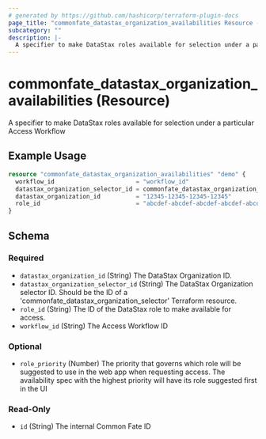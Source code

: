 ```yaml
---
# generated by https://github.com/hashicorp/terraform-plugin-docs
page_title: "commonfate_datastax_organization_availabilities Resource - commonfate"
subcategory: ""
description: |-
  A specifier to make DataStax roles available for selection under a particular Access Workflow
---
```


# commonfate_datastax_organization_availabilities (Resource)

A specifier to make DataStax roles available for selection under a particular Access Workflow

## Example Usage

```terraform
resource "commonfate_datastax_organization_availabilities" "demo" {
  workflow_id                       = "workflow_id"
  datastax_organization_selector_id = commonfate_datastax_organization_selector.demo.id
  datastax_organization_id          = "12345-12345-12345-12345"
  role_id                           = "abcdef-abcdef-abcdef-abcdef-abcdef"
}
```

<!-- schema generated by tfplugindocs -->
## Schema

### Required

- `datastax_organization_id` (String) The DataStax Organization ID.
- `datastax_organization_selector_id` (String) The DataStax Organization selector ID. Should be the ID of a 'commonfate_datastax_organization_selector' Terraform resource.
- `role_id` (String) The ID of the DataStax role to make available for access.
- `workflow_id` (String) The Access Workflow ID

### Optional

- `role_priority` (Number) The priority that governs which role will be suggested to use in the web app when requesting access. The availability spec with the highest priority will have its role suggested first in the UI

### Read-Only

- `id` (String) The internal Common Fate ID


